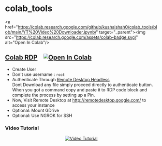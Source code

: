 # colab_tools
<a href=\"https://colab.research.google.com/github/kushalshah0/colab_tools/blob/main/YT%20Video%20Downloader.ipynb\" target=\"_parent\"><img src=\"https://colab.research.google.com/assets/colab-badge.svg\" alt=\"Open In Colab\"/></a>

## [Colab RDP](Colab%20RDP/Colab%20RDP.ipynb) &nbsp;&nbsp; <a href="https://colab.research.google.com/github/PradyumnaKrishna/Colab-Hacks/blob/master/Colab%20RDP/Colab%20RDP.ipynb" target="_parent"><img src="https://colab.research.google.com/assets/colab-badge.svg" alt="Open In Colab"/></a>

 - Create User
 - Don't use username : `root`
 - Authenticate Through [Remote Desktop Headless](http://remotedesktop.google.com/headless)<br>Dont Download any file simply proceed directly to authenticate button. When you got a command copy and paste it to RDP code block and complete the process by setting up a Pin.
 - Now, Visit Remote Desktop at http://remotedesktop.google.com/ to access your instance
 - Optional: Mount GDrive
 - Optional: Use NGROK for SSH

### **Video Tutorial**
<p align="center">
  <a href="http://www.youtube.com/watch?v=xaDz3rxLu4I">
    <img alt="Video Tutorial" src="http://img.youtube.com/vi/xaDz3rxLu4I/maxresdefault.jpg">
  </a>
</p>

